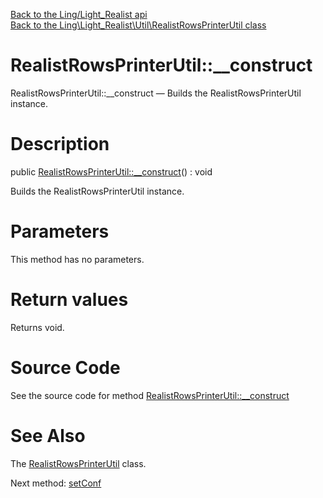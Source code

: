 [Back to the Ling/Light_Realist api](https://github.com/lingtalfi/Light_Realist/blob/master/doc/api/Ling/Light_Realist.md)<br>
[Back to the Ling\Light_Realist\Util\RealistRowsPrinterUtil class](https://github.com/lingtalfi/Light_Realist/blob/master/doc/api/Ling/Light_Realist/Util/RealistRowsPrinterUtil.md)


RealistRowsPrinterUtil::__construct
================



RealistRowsPrinterUtil::__construct — Builds the RealistRowsPrinterUtil instance.




Description
================


public [RealistRowsPrinterUtil::__construct](https://github.com/lingtalfi/Light_Realist/blob/master/doc/api/Ling/Light_Realist/Util/RealistRowsPrinterUtil/__construct.md)() : void




Builds the RealistRowsPrinterUtil instance.




Parameters
================

This method has no parameters.


Return values
================

Returns void.








Source Code
===========
See the source code for method [RealistRowsPrinterUtil::__construct](https://github.com/lingtalfi/Light_Realist/blob/master/Util/RealistRowsPrinterUtil.php#L25-L28)


See Also
================

The [RealistRowsPrinterUtil](https://github.com/lingtalfi/Light_Realist/blob/master/doc/api/Ling/Light_Realist/Util/RealistRowsPrinterUtil.md) class.

Next method: [setConf](https://github.com/lingtalfi/Light_Realist/blob/master/doc/api/Ling/Light_Realist/Util/RealistRowsPrinterUtil/setConf.md)<br>

